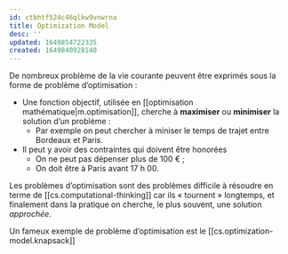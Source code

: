 ```yaml
---
id: ctbhtf524c46qlkw9vnwrna
title: Optimization Model
desc: ''
updated: 1649854722335
created: 1649840928140
---
```


De nombreux problème de la vie courante peuvent être exprimés sous la forme de problème d’optimisation :
- Une fonction objectif, utilisée en [[optimisation mathématique|m.optimisation]], cherche à **maximiser** ou **minimiser** la solution d’un problème :
  - Par exemple on peut chercher à miniser le temps de trajet entre Bordeaux et Paris.
- Il peut y avoir des contraintes qui doivent être honorées
  - On ne peut pas dépenser plus de 100 € ;
  - On doit être à Paris avant 17 h 00.

Les problèmes d’optimisation sont des problèmes difficile à résoudre en terme de [[cs.computational-thinking]] car ils « tournent » longtemps, et finalement dans la pratique on cherche, le plus souvent, une solution *approchée*.

Un fameux exemple de problème d’optimisation est le [[cs.optimization-model.knapsack]] 